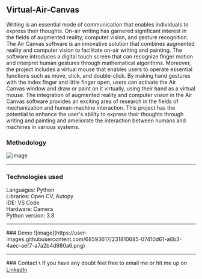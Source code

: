 ## Virtual-Air-Canvas
Writing is an essential mode of communication that enables individuals to express their thoughts. On-air writing has garnered significant interest in the fields of augmented reality, computer vision, and gesture recognition. The Air Canvas software is an innovative solution that combines augmented reality and computer vision to facilitate on-air writing and painting. The software introduces a digital touch screen that can recognize finger motion and interpret human gestures through mathematical algorithms. Moreover, the project includes a virtual mouse that enables users to operate essential functions such as move, click, and double-click. By making hand gestures with the index finger and little finger open, users can activate the Air Canvas window and draw or paint on it virtually, using their hand as a virtual mouse. The integration of augmented reality and computer vision in the Air Canvas software provides an exciting area of research in the fields of mechanization and human-machine interaction. This project has the potential to enhance the user's ability to express their thoughts through writing and painting and ameliorate the interaction between humans and machines in various systems.


### Methodology
![image](https://user-images.githubusercontent.com/68593617/231810459-7e7a0c60-5eb3-4537-b220-73aebb2934ad.png)

<hr>

### Technologies used

Languages: Python <br>
Libraries: Open CV, Autopy<br>
IDE: VS Code<br>
Hardware: Camera<br>
Python version: 3.8<br>

<hr>
### Demo
![image](https://user-images.githubusercontent.com/68593617/231810685-07410d61-a6b3-4aec-aef7-a7a2b4d980a6.png)


<hr>
### Contact 📞
If you have any doubt feel free to email me or hit me up on <a href="https://www.linkedin.com/in/chebrolu-tejaswi/">LinkedIn</a>
